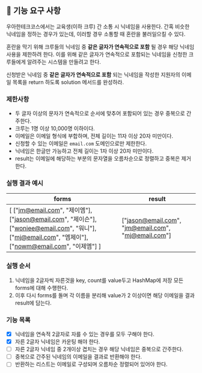 ## 🚀 기능 요구 사항

우아한테크코스에서는 교육생(이하 크루) 간 소통 시 닉네임을 사용한다. 간혹 비슷한 닉네임을 정하는 경우가 있는데, 이러할 경우 소통할 때 혼란을 불러일으킬 수 있다.

혼란을 막기 위해 크루들의 닉네임 중 **같은 글자가 연속적으로 포함** 될 경우 해당 닉네임 사용을 제한하려 한다. 이를 위해 같은 글자가 연속적으로 포함되는 닉네임을 신청한 크루들에게 알려주는 시스템을 만들려고 한다.


신청받은 닉네임 중 **같은 글자가 연속적으로 포함** 되는 닉네임을 작성한 지원자의 이메일 목록을 return 하도록 solution 메서드를 완성하라.

### 제한사항

- 두 글자 이상의 문자가 연속적으로 순서에 맞추어 포함되어 있는 경우 중복으로 간주한다.
- 크루는 1명 이상 10,000명 이하이다.
- 이메일은 이메일 형식에 부합하며, 전체 길이는 11자 이상 20자 미만이다.
- 신청할 수 있는 이메일은 `email.com` 도메인으로만 제한한다.
- 닉네임은 한글만 가능하고 전체 길이는 1자 이상 20자 미만이다.
- result는 이메일에 해당하는 부분의 문자열을 오름차순으로 정렬하고 중복은 제거한다.

### 실행 결과 예시

| forms | result |
| --- | --- |
| [ ["jm@email.com", "제이엠"], ["jason@email.com", "제이슨"], ["woniee@email.com", "워니"], ["mj@email.com", "엠제이"], ["nowm@email.com", "이제엠"] ] | ["jason@email.com", "jm@email.com", "mj@email.com"] |

### 실행 순서
1. 닉네임을 2글자씩 자른것을 key, count를 value두고 HashMap에 저장
   모든 forms에 대해 수행한다. 
2. 이후 다시 forms를 돌며 각 이름을 분리해 value가 2 이상이면 해당 이메일을
   결과 result에 담는다.

### 기능 목록
- [X] 닉네임을 연속적 2글자로 자를 수 있는 경우를 모두 구해야 한다.
- [X] 자른 2글자 닉네임은 카운팅 해야 한다.
- [ ] 자른 2글자 닉네임 중 2개이상 겹치는 경우 해당 닉네임은 중복으로 간주한다.
- [ ] 중복으로 간주된 닉네임의 이메일을 결과로 반환해야 한다.
- [ ] 반환하는 리스트는 이메일로 구성되며 오름차순 정렬되어 있어야 한다.
